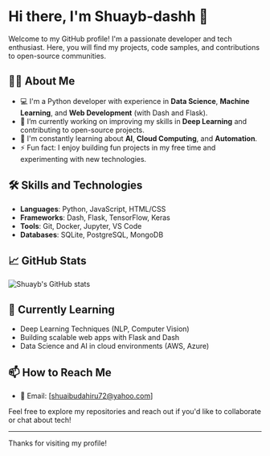 # Hi there, I'm Shuayb-dashh 👋

Welcome to my GitHub profile! I'm a passionate developer and tech enthusiast. Here, you will find my projects, code samples, and contributions to open-source communities.

## 👨‍💻 About Me

- 💻 I'm a Python developer with experience in **Data Science**, **Machine Learning**, and **Web Development** (with Dash and Flask).
- 🔭 I’m currently working on improving my skills in **Deep Learning** and contributing to open-source projects.
- 🌱 I'm constantly learning about **AI**, **Cloud Computing**, and **Automation**.
- ⚡ Fun fact: I enjoy building fun projects in my free time and experimenting with new technologies.

## 🛠️ Skills and Technologies

- **Languages**: Python, JavaScript, HTML/CSS
- **Frameworks**: Dash, Flask, TensorFlow, Keras
- **Tools**: Git, Docker, Jupyter, VS Code
- **Databases**: SQLite, PostgreSQL, MongoDB

## 📈 GitHub Stats

![Shuayb's GitHub stats](https://github-readme-stats.vercel.app/api?username=shuayb&show_icons=true&count_private=true&hide_title=true&hide=prs)

## 🌱 Currently Learning

- Deep Learning Techniques (NLP, Computer Vision)
- Building scalable web apps with Flask and Dash
- Data Science and AI in cloud environments (AWS, Azure)

## 📫 How to Reach Me

- 📧 Email: [shuaibudahiru72@yahoo.com]

Feel free to explore my repositories and reach out if you'd like to collaborate or chat about tech!

---

Thanks for visiting my profile!
